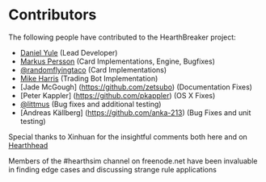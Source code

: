Contributors
============

The following people have contributed to the HearthBreaker project:

 * [Daniel Yule](https://github.com/danielyule) (Lead Developer)
 * [Markus Persson](https://github.com/Ragowit) (Card Implementations, Engine, Bugfixes)
 * [@randomflyingtaco](https://github.com/randomflyingtaco) (Card Implementations)
 * [Mike Harris](https://github.com/mharris717) (Trading Bot Implementation)
 * [Jade McGough] (https://github.com/zetsubo) (Documentation Fixes)
 * [Peter Kappler] (https://github.com/pkappler) (OS X Fixes)
 * [@littmus](https://github.com/littmus)  (Bug fixes and additional testing)
 * [Andreas Källberg] (https://github.com/anka-213) (Bug Fixes and unit testing)
 
Special thanks to Xinhuan for the insightful comments both here and on [Hearthhead](http://www.hearthhead.com/user=Xinhuan#comments)

Members of the #hearthsim channel on freenode.net have been invaluable in finding edge cases and 
discussing strange rule applications
